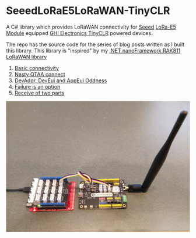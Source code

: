 # SeeedLoRaE5LoRaWAN-TinyCLR
A C# library which provides LoRaWAN connectivity for [Seeed](https://www.seeedstudio.com/) [LoRa-E5 Module](https://www.seeedstudio.com/LoRa-E5-Wireless-Module-p-4745.html) equipped [GHI Electronics TinyCLR](https://www.ghielectronics.com/tinyclr/) powered devices.

The repo has the source code for the series of blog posts written as I built this library. This library is "inspired" by my [.NET nanoFramework RAK811 LoRaWAN library](https://github.com/KiwiBryn/RAK811LoRaWAN-NetNF)

01. [Basic connectivity](https://blog.devmobile.co.nz/2021/04/30/tinyclr-os-v2-seeed-lora-e5-lorawan-library-part1/)
02. [Nasty OTAA connect](https://blog.devmobile.co.nz/2021/05/02/tinyclr-os-v2-seeed-lora-e5-lorawan-library-part2/)
03. [DevAddr, DevEui and AppEui Oddness](https://blog.devmobile.co.nz/2021/05/17/tinyclr-os-v2-seeed-lora-e5-lorawan-library-part3/)
04. [Failure is an option](https://blog.devmobile.co.nz/2021/05/18/tinyclr-os-v2-seeed-lora-e5-lorawan-library-part4/)
05. [Receive of two parts](https://blog.devmobile.co.nz/2021/05/19/tinyclr-os-v2-seeed-lora-e5-lorawan-library-part5/)

![Seeed LoRa E5 Dev Kit and Fezduino device](FezDuinoSeeedLora-E5.jpg)
